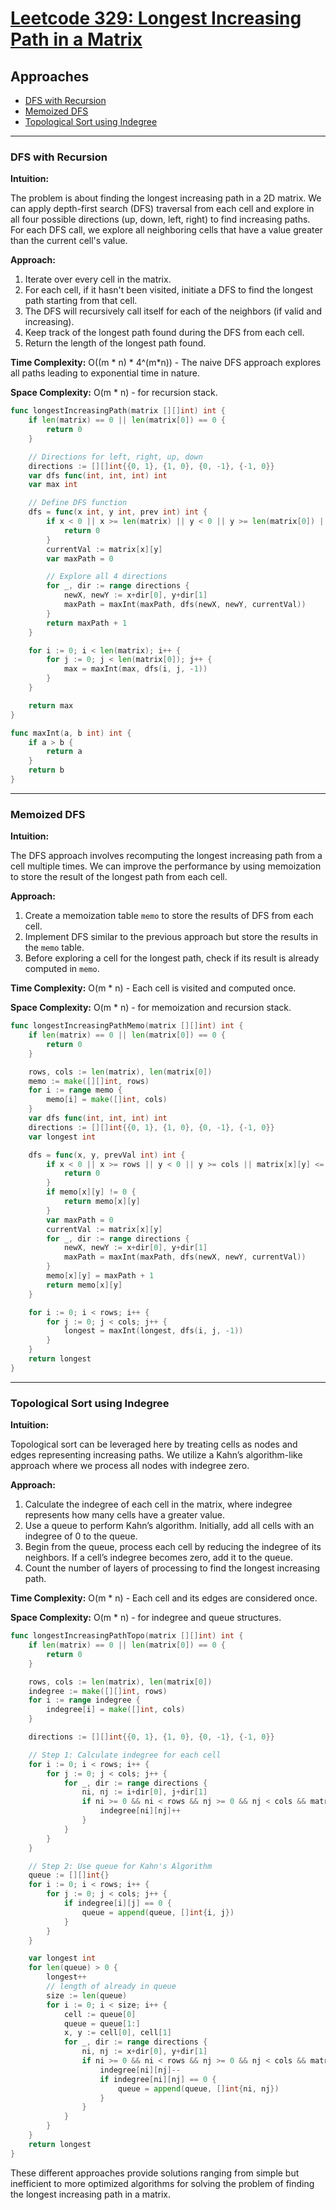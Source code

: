 # [Leetcode 329: Longest Increasing Path in a Matrix](https://leetcode.com/problems/longest-increasing-path-in-a-matrix/)

## Approaches
- [DFS with Recursion](#dfs-with-recursion)
- [Memoized DFS](#memoized-dfs)
- [Topological Sort using Indegree](#topological-sort-using-indegree)

---

### DFS with Recursion

**Intuition:**

The problem is about finding the longest increasing path in a 2D matrix. We can apply depth-first search (DFS) traversal from each cell and explore in all four possible directions (up, down, left, right) to find increasing paths. For each DFS call, we explore all neighboring cells that have a value greater than the current cell's value.

**Approach:**

1. Iterate over every cell in the matrix.
2. For each cell, if it hasn't been visited, initiate a DFS to find the longest path starting from that cell.
3. The DFS will recursively call itself for each of the neighbors (if valid and increasing).
4. Keep track of the longest path found during the DFS from each cell.
5. Return the length of the longest path found.

**Time Complexity:** O((m * n) * 4^(m*n)) - The naive DFS approach explores all paths leading to exponential time in nature.

**Space Complexity:** O(m * n) - for recursion stack.

```go
func longestIncreasingPath(matrix [][]int) int {
    if len(matrix) == 0 || len(matrix[0]) == 0 {
        return 0
    }

    // Directions for left, right, up, down
    directions := [][]int{{0, 1}, {1, 0}, {0, -1}, {-1, 0}}
    var dfs func(int, int, int) int
    var max int

    // Define DFS function
    dfs = func(x int, y int, prev int) int {
        if x < 0 || x >= len(matrix) || y < 0 || y >= len(matrix[0]) || matrix[x][y] <= prev {
            return 0
        }
        currentVal := matrix[x][y]
        var maxPath = 0

        // Explore all 4 directions
        for _, dir := range directions {
            newX, newY := x+dir[0], y+dir[1]
            maxPath = maxInt(maxPath, dfs(newX, newY, currentVal))
        }
        return maxPath + 1
    }

    for i := 0; i < len(matrix); i++ {
        for j := 0; j < len(matrix[0]); j++ {
            max = maxInt(max, dfs(i, j, -1))
        }
    }

    return max
}

func maxInt(a, b int) int {
    if a > b {
        return a
    }
    return b
}
```

---

### Memoized DFS

**Intuition:**

The DFS approach involves recomputing the longest increasing path from a cell multiple times. We can improve the performance by using memoization to store the result of the longest path from each cell.

**Approach:**

1. Create a memoization table `memo` to store the results of DFS from each cell.
2. Implement DFS similar to the previous approach but store the results in the `memo` table.
3. Before exploring a cell for the longest path, check if its result is already computed in `memo`.

**Time Complexity:** O(m * n) - Each cell is visited and computed once.

**Space Complexity:** O(m * n) - for memoization and recursion stack.

```go
func longestIncreasingPathMemo(matrix [][]int) int {
    if len(matrix) == 0 || len(matrix[0]) == 0 {
        return 0
    }

    rows, cols := len(matrix), len(matrix[0])
    memo := make([][]int, rows)
    for i := range memo {
        memo[i] = make([]int, cols)
    }
    var dfs func(int, int, int) int
    directions := [][]int{{0, 1}, {1, 0}, {0, -1}, {-1, 0}}
    var longest int

    dfs = func(x, y, prevVal int) int {
        if x < 0 || x >= rows || y < 0 || y >= cols || matrix[x][y] <= prevVal {
            return 0
        }
        if memo[x][y] != 0 {
            return memo[x][y]
        }
        var maxPath = 0
        currentVal := matrix[x][y]
        for _, dir := range directions {
            newX, newY := x+dir[0], y+dir[1]
            maxPath = maxInt(maxPath, dfs(newX, newY, currentVal))
        }
        memo[x][y] = maxPath + 1
        return memo[x][y]
    }

    for i := 0; i < rows; i++ {
        for j := 0; j < cols; j++ {
            longest = maxInt(longest, dfs(i, j, -1))
        }
    }
    return longest
}
```

---

### Topological Sort using Indegree

**Intuition:**

Topological sort can be leveraged here by treating cells as nodes and edges representing increasing paths. We utilize a Kahn’s algorithm-like approach where we process all nodes with indegree zero.

**Approach:**

1. Calculate the indegree of each cell in the matrix, where indegree represents how many cells have a greater value.
2. Use a queue to perform Kahn’s algorithm. Initially, add all cells with an indegree of 0 to the queue.
3. Begin from the queue, process each cell by reducing the indegree of its neighbors. If a cell’s indegree becomes zero, add it to the queue.
4. Count the number of layers of processing to find the longest increasing path.

**Time Complexity:** O(m * n) - Each cell and its edges are considered once.

**Space Complexity:** O(m * n) - for indegree and queue structures.

```go
func longestIncreasingPathTopo(matrix [][]int) int {
    if len(matrix) == 0 || len(matrix[0]) == 0 {
        return 0
    }

    rows, cols := len(matrix), len(matrix[0])
    indegree := make([][]int, rows)
    for i := range indegree {
        indegree[i] = make([]int, cols)
    }

    directions := [][]int{{0, 1}, {1, 0}, {0, -1}, {-1, 0}}

    // Step 1: Calculate indegree for each cell
    for i := 0; i < rows; i++ {
        for j := 0; j < cols; j++ {
            for _, dir := range directions {
                ni, nj := i+dir[0], j+dir[1]
                if ni >= 0 && ni < rows && nj >= 0 && nj < cols && matrix[ni][nj] > matrix[i][j] {
                    indegree[ni][nj]++
                }
            }
        }
    }

    // Step 2: Use queue for Kahn's Algorithm
    queue := [][]int{}
    for i := 0; i < rows; i++ {
        for j := 0; j < cols; j++ {
            if indegree[i][j] == 0 {
                queue = append(queue, []int{i, j})
            }
        }
    }

    var longest int
    for len(queue) > 0 {
        longest++
        // length of already in queue
        size := len(queue)
        for i := 0; i < size; i++ {
            cell := queue[0]
            queue = queue[1:]
            x, y := cell[0], cell[1]
            for _, dir := range directions {
                ni, nj := x+dir[0], y+dir[1]
                if ni >= 0 && ni < rows && nj >= 0 && nj < cols && matrix[ni][nj] > matrix[x][y] {
                    indegree[ni][nj]--
                    if indegree[ni][nj] == 0 {
                        queue = append(queue, []int{ni, nj})
                    }
                }
            }
        }
    }
    return longest
}
```

These different approaches provide solutions ranging from simple but inefficient to more optimized algorithms for solving the problem of finding the longest increasing path in a matrix.

